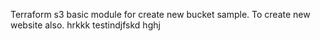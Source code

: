 Terraform s3 basic module for create new bucket sample.
To create new website also.
hrkkk
testindjfskd
hghj
